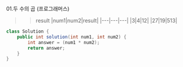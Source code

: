 01.두 수의 곱 (프로그래머스)

>>result
|num1|num2|result|
|---|---|---|
|3|4|12|
|27|19|513|

```java
class Solution {
    public int solution(int num1, int num2) {
        int answer = (num1 * num2);
        return answer;
    }
}
```
